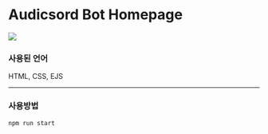 # Audicsord Bot Homepage
![](https://cdn.discordapp.com/attachments/819572615521107988/831921791927975976/unknown.png)

### 사용된 언어
HTML, CSS, EJS

---
### 사용방법
```
npm run start
```

